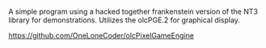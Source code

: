 A simple program using a hacked together frankenstein version of the NT3 library for demonstrations. Utilizes the olcPGE.2 for graphical display.

https://github.com/OneLoneCoder/olcPixelGameEngine

